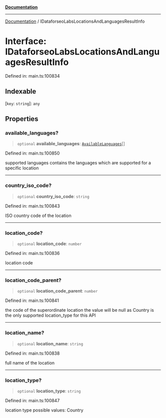 [**Documentation**](../README.md)

***

[Documentation](../README.md) / IDataforseoLabsLocationsAndLanguagesResultInfo

# Interface: IDataforseoLabsLocationsAndLanguagesResultInfo

Defined in: main.ts:100834

## Indexable

\[`key`: `string`\]: `any`

## Properties

### available\_languages?

> `optional` **available\_languages**: [`AvailableLanguages`](../classes/AvailableLanguages.md)[]

Defined in: main.ts:100850

supported languages
contains the languages which are supported for a specific location

***

### country\_iso\_code?

> `optional` **country\_iso\_code**: `string`

Defined in: main.ts:100843

ISO country code of the location

***

### location\_code?

> `optional` **location\_code**: `number`

Defined in: main.ts:100836

location code

***

### location\_code\_parent?

> `optional` **location\_code\_parent**: `number`

Defined in: main.ts:100841

the code of the superordinate location
the value will be null as Country is the only supported location_type for this API

***

### location\_name?

> `optional` **location\_name**: `string`

Defined in: main.ts:100838

full name of the location

***

### location\_type?

> `optional` **location\_type**: `string`

Defined in: main.ts:100847

location type
possible values:
Country
